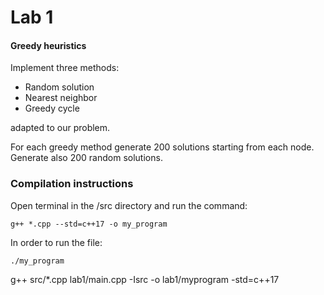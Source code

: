 # Lab 1

#### Greedy heuristics

Implement three methods:
* Random solution
* Nearest neighbor
* Greedy cycle

adapted to our problem.

For each greedy method generate 200 solutions starting from each node. Generate also 200 random
solutions.

### Compilation instructions

Open terminal in the /src directory and run the command:
```
g++ *.cpp --std=c++17 -o my_program
```

In order to run the file:
```
./my_program
```

g++ src/*.cpp lab1/main.cpp -Isrc -o lab1/myprogram -std=c++17

